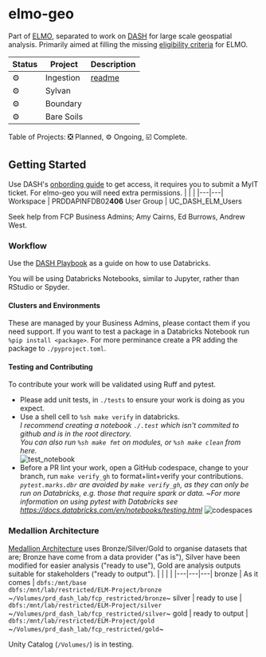 # elmo-geo
Part of [ELMO][elmo], separated to work on [DASH][dash] for large scale geospatial analysis.  Primarily aimed at filling the missing [eligibility criteria][elig] for ELMO.

| Status | Project | Description |
| ------ | ------- | ----------- |
| :gear: | Ingestion | [readme](notebooks/ingestion/readme.md)
| :gear: | Sylvan |
| :gear: | Boundary |
| :gear: | Bare Soils |

Table of Projects: :negative_squared_cross_mark: Planned, :gear: Ongoing, :ballot_box_with_check: Complete.



## Getting Started
Use DASH's [onbording guide][dash_onboarding] to get access, it requires you to submit a MyIT ticket.  For elmo-geo you will need extra permissions.
|   |   |
|---|---|
Workspace | PRDDAPINFDB02<b>406</b>
User Group | UC_DASH_ELM_Users

Seek help from FCP Business Admins; Amy Cairns, Ed Burrows, Andrew West.


### Workflow
Use the [DASH Playbook][dash_playbook] as a guide on how to use Databricks.  

You will be using Databricks Notebooks, similar to Jupyter, rather than RStudio or Spyder.


#### Clusters and Environments
These are managed by your Business Admins, please contact them if you need support.
If you want to test a package in a Databricks Notebook run `%pip install <package>`.
For more perminance create a PR adding the package to `./pyproject.toml`.


#### Testing and Contributing
To contribute your work will be validated using Ruff and pytest.
- Please add unit tests, in `./tests` to ensure your work is doing as you expect.
- Use a shell cell to `%sh make verify` in databricks.  
  _I recommend creating a notebook `./.test` which isn't commited to github and is in the root directory._  
  _You can also run `%sh make fmt` on modules, or `%sh make clean` from here._  
![test_notebook](https://github.com/Defra-Data-Science-Centre-of-Excellence/elmo-geo/assets/81236667/3277e5a3-d632-4fc5-a758-e929dffc4be2)
- Before a PR lint your work, open a GitHub codespace, change to your branch, run `make verify_gh` to format+lint+verify your contributions.  
  _`pytest.marks.dbr` are avoided by `make verify_gh`, as they can only be run on Databricks, e.g. those that require spark or data._
  ~_For more information on using pytest with Databricks see https://docs.databricks.com/en/notebooks/testing.html_
![codespaces](https://github.com/Defra-Data-Science-Centre-of-Excellence/elmo-geo/assets/81236667/9e8493e8-3712-4236-b2ad-f1bce0156837)


### Medallion Architecture
[Medallion Architecture][databricks_medallion] uses Bronze/Silver/Gold to organise datasets that are; Bronze have come from a data provider ("as is"), Silver have been modified for easier analysis ("ready to use"), Gold are analysis outputs suitable for stakeholders ("ready to output").
|   |   |   |
|---|---|---|
bronze | As it comes | `dbfs:/mnt/base`<br>`dbfs:/mnt/lab/restricted/ELM-Project/bronze`<br>~`/Volumes/prd_dash_lab/fcp_restricted/bronze`~
silver | ready to use | `dbfs:/mnt/lab/restricted/ELM-Project/silver`<br>~`/Volumes/prd_dash_lab/fcp_restricted/silver`~
gold | ready to output | `dbfs:/mnt/lab/restricted/ELM-Project/gold`<br>~`/Volumes/prd_dash_lab/fcp_restricted/gold`~

Unity Catalog (`/Volumes/`) is in testing.



[elmo]: https://github.com/Defra-Data-Science-Centre-of-Excellence/elm_modelling_strategy/
[dash]: https://defra.sharepoint.com/sites/Community448/SitePages/Welcome-to-the-Data-Science-Centre-of-Excellence.aspx
[elig]: https://animated-system-bf6fb80a.pages.github.io/Reference/elmo/eligibility/criteria.html
[dash_onboarding]: https://defra.sharepoint.com/sites/Community448/SitePages/Onboarding.aspx
[dash_playbook]: https://github.com/Defra-Data-Science-Centre-of-Excellence/DASH-Playbook
[dash_myit]: https://defragroup.service-now.com/esc?id=sc_cat_item_guide&table=sc_cat_item&sys_id=025906fb1b99f190848b8594e34bcb67
[databricks_medallion]: https://www.databricks.com/glossary/medallion-architecture
